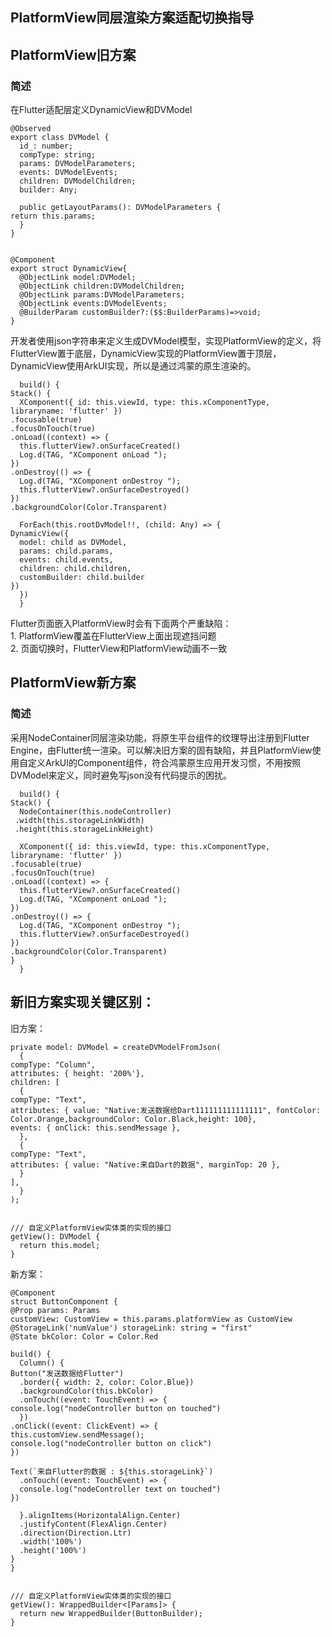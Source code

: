 ## PlatformView同层渲染方案适配切换指导  

  
## PlatformView旧方案

### 简述
在Flutter适配层定义DynamicView和DVModel

    @Observed
    export class DVModel {
      id_: number;
      compType: string;
      params: DVModelParameters;
      events: DVModelEvents;
      children: DVModelChildren;
      builder: Any;
    
      public getLayoutParams(): DVModelParameters {
    return this.params;
      }
    }


    @Component
    export struct DynamicView{
      @ObjectLink model:DVModel;
      @ObjectLink children:DVModelChildren;
      @ObjectLink params:DVModelParameters;
      @ObjectLink events:DVModelEvents;
      @BuilderParam customBuilder?:($$:BuilderParams)=>void;
    }

开发者使用json字符串来定义生成DVModel模型，实现PlatformView的定义，将FlutterView置于底层，DynamicView实现的PlatformView置于顶层，DynamicView使用ArkUI实现，所以是通过鸿蒙的原生渲染的。

      build() {
    Stack() {
      XComponent({ id: this.viewId, type: this.xComponentType, libraryname: 'flutter' })
    .focusable(true)
    .focusOnTouch(true)
    .onLoad((context) => {
      this.flutterView?.onSurfaceCreated()
      Log.d(TAG, "XComponent onLoad ");
    })
    .onDestroy(() => {
      Log.d(TAG, "XComponent onDestroy ");
      this.flutterView?.onSurfaceDestroyed()
    })
    .backgroundColor(Color.Transparent)
    
      ForEach(this.rootDvModel!!, (child: Any) => {
    DynamicView({
      model: child as DVModel,
      params: child.params,
      events: child.events,
      children: child.children,
      customBuilder: child.builder
    })
      })
      }

Flutter页面嵌入PlatformView时会有下面两个严重缺陷：  
    1. PlatformView覆盖在FlutterView上面出现遮挡问题  
    2. 页面切换时，FlutterView和PlatformView动画不一致  
  
  
  
## PlatformView新方案

### 简述
采用NodeContainer同层渲染功能，将原生平台组件的纹理导出注册到Flutter Engine，由Flutter统一渲染。可以解决旧方案的固有缺陷，并且PlatformView使用自定义ArkUI的Component组件，符合鸿蒙原生应用开发习惯，不用按照DVModel来定义，同时避免写json没有代码提示的困扰。

      build() {
    Stack() {
      NodeContainer(this.nodeController)
     .width(this.storageLinkWidth)
     .height(this.storageLinkHeight)
    
      XComponent({ id: this.viewId, type: this.xComponentType, libraryname: 'flutter' })
    .focusable(true)
    .focusOnTouch(true)
    .onLoad((context) => {
      this.flutterView?.onSurfaceCreated()
      Log.d(TAG, "XComponent onLoad ");
    })
    .onDestroy(() => {
      Log.d(TAG, "XComponent onDestroy ");
      this.flutterView?.onSurfaceDestroyed()
    })
    .backgroundColor(Color.Transparent)
    }
      }


  
## 新旧方案实现关键区别：
旧方案：

    private model: DVModel = createDVModelFromJson(
      {
    compType: "Column",
    attributes: { height: '200%'},
    children: [
      {
    compType: "Text",
    attributes: { value: "Native:发送数据给Dart111111111111111", fontColor: Color.Orange,backgroundColor: Color.Black,height: 100},
    events: { onClick: this.sendMessage },
      },
      {
    compType: "Text",
    attributes: { value: "Native:来自Dart的数据", marginTop: 20 },
      }
    ],
      }
    );

    
    /// 自定义PlatformView实体类的实现的接口
    getView(): DVModel {
      return this.model;
    }

新方案： 

    @Component
    struct ButtonComponent {
    @Prop params: Params 
    customView: CustomView = this.params.platformView as CustomView
    @StorageLink('numValue') storageLink: string = "first"
    @State bkColor: Color = Color.Red
    
    build() {
      Column() {
    Button("发送数据给Flutter")
      .border({ width: 2, color: Color.Blue})
      .backgroundColor(this.bkColor)
      .onTouch((event: TouchEvent) => {
    console.log("nodeController button on touched")
      })
    .onClick((event: ClickEvent) => {
    this.customView.sendMessage();
    console.log("nodeController button on click")
    })
    
    Text(`来自Flutter的数据 : ${this.storageLink}`)
      .onTouch((event: TouchEvent) => {
      console.log("nodeController text on touched")
    })
    
      }.alignItems(HorizontalAlign.Center)
      .justifyContent(FlexAlign.Center)
      .direction(Direction.Ltr)
      .width('100%')
      .height('100%')
    }
    }
    

    /// 自定义PlatformView实体类的实现的接口
    getView(): WrappedBuilder<[Params]> {
      return new WrappedBuilder(ButtonBuilder);
    }
